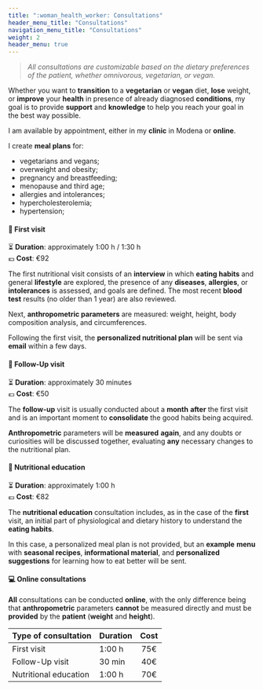 ```yaml
---
title: ":woman_health_worker: Consultations"
header_menu_title: "Consultations"
navigation_menu_title: "Consultations"
weight: 2
header_menu: true
---
```


> *All consultations are customizable based on the dietary preferences of the patient,
whether omnivorous, vegetarian, or vegan.*

Whether you want to **transition** to a **vegetarian** or **vegan** diet, **lose** weight,
or **improve** your **health** in presence of already diagnosed **conditions**,
my goal is to provide **support** and **knowledge** to help you reach your goal in
the best way possible.

I am available by appointment, either in my **clinic** in Modena or **online**.

I create **meal plans** for:

- vegetarians and vegans;
- overweight and obesity;
- pregnancy and breastfeeding;
- menopause and third age;
- allergies and intolerances;
- hypercholesterolemia;
- hypertension;

#### :green_apple: First visit

:hourglass_flowing_sand: **Duration**: approximately 1:00 h / 1:30 h  
:euro: **Cost**: €92

The first nutritional visit consists of an **interview** in which **eating habits** and general **lifestyle**
are explored, the presence of any **diseases**, **allergies**, or **intolerances** is assessed, and goals are defined.
The most recent **blood test** results (no older than 1 year) are also reviewed.

Next, **anthropometric parameters** are measured: weight, height, body composition analysis, and circumferences.

Following the first visit, the **personalized nutritional plan** will be sent via **email** within a few days.

#### :mag_right: Follow-Up visit

:hourglass_flowing_sand: **Duration**: approximately 30 minutes  
:euro: **Cost**: €50

The **follow-up** visit is usually conducted about a **month** **after** the first visit and is an important
moment to **consolidate** the good habits being acquired.

**Anthropometric** parameters will be **measured** **again**, and any doubts or curiosities will be discussed
together, evaluating **any** necessary changes to the nutritional plan.

#### :green_salad: Nutritional education

:hourglass_flowing_sand: **Duration**: approximately 1:00 h  
:euro: **Cost**: €82

The **nutritional education** consultation includes, as in the case of the **first** visit,
an initial part of physiological and dietary history to understand the **eating habits**.

In this case, a personalized meal plan is not provided, but an **example** **menu** with **seasonal
recipes**, **informational material**, and **personalized suggestions** for learning how to eat better will be sent.

#### :computer: Online consultations

**All** consultations can be conducted **online**, with the only difference being that **anthropometric**
parameters **cannot** be measured directly and must be **provided** by the **patient** (**weight** and **height**).

| Type of consultation | Duration | Cost |
| -------- | -------- | :-------: |
| First visit | 1:00 h | 75€ |
| Follow-Up visit | 30 min | 40€ |
| Nutritional education | 1:00 h | 70€ |
